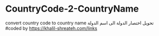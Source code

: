 # CountryCode-2-CountryName
convert country code to country name تحويل اختصار الدولة الى اسم الدولة
#coded by https://khalil-shreateh.com/links 
